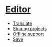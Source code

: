# [Editor](/editor)

* [Translate](/editor/translate)
* [Sharing projects](/editor/share)
* [Offline support](/editor/offline)
* [Save](/editor/save)
